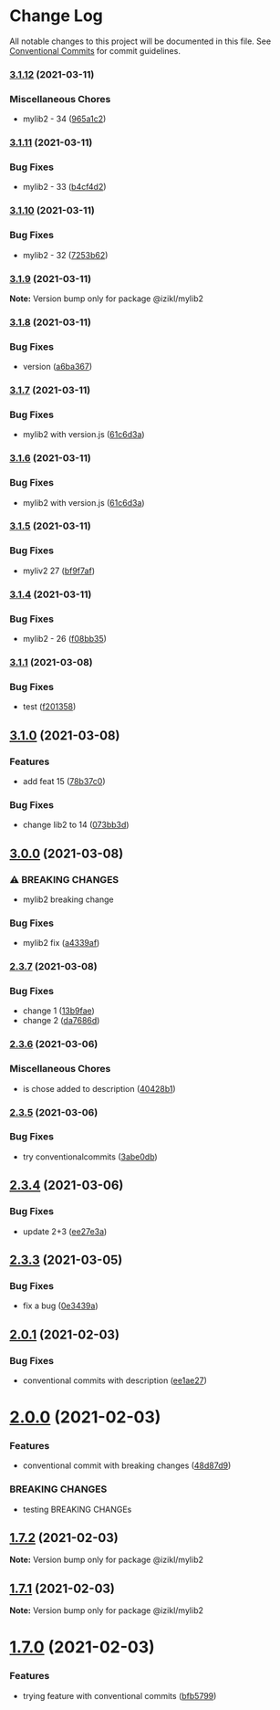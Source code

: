 # Change Log

All notable changes to this project will be documented in this file.
See [Conventional Commits](https://conventionalcommits.org) for commit guidelines.

### [3.1.12](https://github.com/izikl/test-lerna/compare/v3.1.11...v3.1.12) (2021-03-11)


### Miscellaneous Chores

* mylib2 - 34 ([965a1c2](https://github.com/izikl/test-lerna/commit/965a1c2618969b79055645d0a5a5df046a271ff5))



### [3.1.11](https://github.com/izikl/test-lerna/compare/v3.1.10...v3.1.11) (2021-03-11)


### Bug Fixes

* mylib2 - 33 ([b4cf4d2](https://github.com/izikl/test-lerna/commit/b4cf4d20c261e93d885f962fbc440d26061bacf5))



### [3.1.10](https://github.com/izikl/test-lerna/compare/v3.1.9...v3.1.10) (2021-03-11)


### Bug Fixes

* mylib2 - 32 ([7253b62](https://github.com/izikl/test-lerna/commit/7253b626dd10d58bbe0ac39330822f825765c082))



### [3.1.9](https://github.com/izikl/test-lerna/compare/v3.1.8...v3.1.9) (2021-03-11)

**Note:** Version bump only for package @izikl/mylib2






### [3.1.8](https://github.com/izikl/test-lerna/compare/v3.1.7...v3.1.8) (2021-03-11)


### Bug Fixes

* version ([a6ba367](https://github.com/izikl/test-lerna/commit/a6ba367ba8008b92b81248701dff75a9f7ad5423))



### [3.1.7](https://github.com/izikl/test-lerna/compare/v3.1.5...v3.1.7) (2021-03-11)


### Bug Fixes

* mylib2 with version.js ([61c6d3a](https://github.com/izikl/test-lerna/commit/61c6d3adbd0ea831164bc3a5ed67ab310bf6cd85))



### [3.1.6](https://github.com/izikl/test-lerna/compare/v3.1.5...v3.1.6) (2021-03-11)


### Bug Fixes

* mylib2 with version.js ([61c6d3a](https://github.com/izikl/test-lerna/commit/61c6d3adbd0ea831164bc3a5ed67ab310bf6cd85))



### [3.1.5](https://github.com/izikl/test-lerna/compare/v3.1.4...v3.1.5) (2021-03-11)


### Bug Fixes

* myliv2 27 ([bf9f7af](https://github.com/izikl/test-lerna/commit/bf9f7afb3dc4368753aaffc2da559bc8f0c41b42))



### [3.1.4](https://github.com/izikl/test-lerna/compare/v3.1.3...v3.1.4) (2021-03-11)


### Bug Fixes

* mylib2 - 26 ([f08bb35](https://github.com/izikl/test-lerna/commit/f08bb357cd3a8ea1e672506f9932fdfe2ef7fe87))



### [3.1.1](https://github.com/izikl/test-lerna/compare/v3.1.0...v3.1.1) (2021-03-08)


### Bug Fixes

* test ([f201358](https://github.com/izikl/test-lerna/commit/f201358e73e8a4c6836cd52c388e188d6549bf44))



## [3.1.0](https://github.com/izikl/test-lerna/compare/v3.0.0...v3.1.0) (2021-03-08)


### Features

* add feat 15 ([78b37c0](https://github.com/izikl/test-lerna/commit/78b37c08aa398ccd160c40b815f2d54c07cc2415))


### Bug Fixes

* change lib2 to 14 ([073bb3d](https://github.com/izikl/test-lerna/commit/073bb3da878973ea43576cbf8a6a6878461950d2))



## [3.0.0](https://github.com/izikl/test-lerna/compare/v2.3.7...v3.0.0) (2021-03-08)


### ⚠ BREAKING CHANGES

* mylib2 breaking change

### Bug Fixes

* mylib2 fix ([a4339af](https://github.com/izikl/test-lerna/commit/a4339af0b292473055c6fe485960785ebad33f81))



### [2.3.7](https://github.com/izikl/test-lerna/compare/v2.3.6...v2.3.7) (2021-03-08)


### Bug Fixes

* change 1 ([13b9fae](https://github.com/izikl/test-lerna/commit/13b9fae6267ce2681be29d586691f0e48af8c01b))
* change 2 ([da7686d](https://github.com/izikl/test-lerna/commit/da7686d55cee7a5471ea708c31a1c46f8416675f))



### [2.3.6](https://github.com/izikl/test-lerna/compare/v2.3.5...v2.3.6) (2021-03-06)


### Miscellaneous Chores

* is chose added to description ([40428b1](https://github.com/izikl/test-lerna/commit/40428b101eb1a176d9a46a06c485d7f5a74d5f59))



### [2.3.5](https://github.com/izikl/test-lerna/compare/v2.3.4...v2.3.5) (2021-03-06)


### Bug Fixes

* try conventionalcommits ([3abe0db](https://github.com/izikl/test-lerna/commit/3abe0db13c0522697d94d473af0b42a3260cb323))



## [2.3.4](https://github.com/izikl/test-lerna/compare/v2.3.3...v2.3.4) (2021-03-06)


### Bug Fixes

* update 2+3 ([ee27e3a](https://github.com/izikl/test-lerna/commit/ee27e3aa0722068cf843893ec948c07680d351df))





## [2.3.3](https://github.com/izikl/test-lerna/compare/v2.3.2...v2.3.3) (2021-03-05)


### Bug Fixes

* fix a bug ([0e3439a](https://github.com/izikl/test-lerna/commit/0e3439ad4c8d905aa62356efe383f46735ef3bf5))





## [2.0.1](https://github.com/izikl/test-lerna/compare/v2.0.0...v2.0.1) (2021-02-03)


### Bug Fixes

* conventional commits with description ([ee1ae27](https://github.com/izikl/test-lerna/commit/ee1ae27fd58c211464f66b28aa01cff2607ed50a))





# [2.0.0](https://github.com/izikl/test-lerna/compare/v1.7.2...v2.0.0) (2021-02-03)


### Features

* conventional commit with breaking changes ([48d87d9](https://github.com/izikl/test-lerna/commit/48d87d9d4b8b79a956ca951ae4d9d179dbd56ee4))


### BREAKING CHANGES

* testing BREAKING CHANGEs





## [1.7.2](https://github.com/izikl/test-lerna/compare/v1.7.1...v1.7.2) (2021-02-03)

**Note:** Version bump only for package @izikl/mylib2





## [1.7.1](https://github.com/izikl/test-lerna/compare/v1.7.0...v1.7.1) (2021-02-03)

**Note:** Version bump only for package @izikl/mylib2





# [1.7.0](https://github.com/izikl/test-lerna/compare/v1.6.6...v1.7.0) (2021-02-03)


### Features

* trying feature with conventional commits ([bfb5799](https://github.com/izikl/test-lerna/commit/bfb5799c602a4d1a82170740cd942033128a2a7c))

